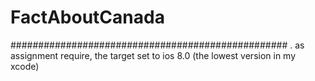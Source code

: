 # FactAboutCanada

##################################################
. as assignment require, the target set to ios 8.0 (the lowest version in my xcode)
